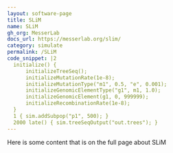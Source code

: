 ```yaml
---
layout: software-page
title: SLiM
name: SLiM
gh_org: MesserLab
docs_url: https://messerlab.org/slim/
category: simulate
permalink: /SLiM
code_snippet: |2
  initialize() {
      initializeTreeSeq();
      initializeMutationRate(1e-8);
      initializeMutationType("m1", 0.5, "e", 0.001);
      initializeGenomicElementType("g1", m1, 1.0);
      initializeGenomicElement(g1, 0, 999999);
      initializeRecombinationRate(1e-8);
  }
  1 { sim.addSubpop("p1", 500); }
  2000 late() { sim.treeSeqOutput("out.trees"); }
---
```

Here is some content that is on the full page about SLiM